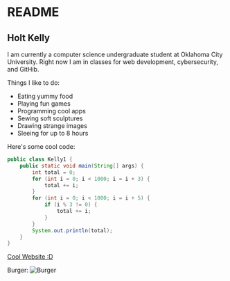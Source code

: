 # README
## Holt Kelly
I am currently a computer science undergraduate student at Oklahoma City University.
Right now I am in classes for web development, cybersecurity, and GitHib.

Things I like to do:
* Eating yummy food
* Playing fun games
* Programming cool apps
* Sewing soft sculptures
* Drawing strange images
* Sleeing for up to 8 hours

Here's some cool code:

```java
public class Kelly1 {
    public static void main(String[] args) {
        int total = 0;
        for (int i = 0; i < 1000; i = i + 3) {
            total += i;
        }
        for (int i = 0; i < 1000; i = i + 5) {
            if (i % 3 != 0) {
                total += i;
            }
        }
        System.out.println(total);
    }
}
```

[Cool Website :D](https://hkelly2.github.io/PortfolioSite/)

Burger:
![Burger](https://static01.nyt.com/images/2022/06/27/dining/kc-mushroom-beef-burgers/merlin_209008674_b3fa58fa-9bb1-4cfe-a08a-40b4dda0de78-jumbo.jpg "Burger")
